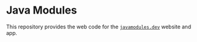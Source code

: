 # Java Modules

This repository provides the web code for the [`javamodules.dev`](https://javamodules.dev) website and app.


